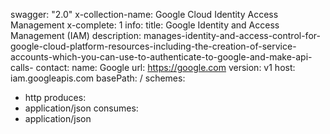swagger: "2.0"
x-collection-name: Google Cloud Identity Access Management
x-complete: 1
info:
  title: Google Identity and Access Management (IAM)
  description: manages-identity-and-access-control-for-google-cloud-platform-resources-including-the-creation-of-service-accounts-which-you-can-use-to-authenticate-to-google-and-make-api-calls-
  contact:
    name: Google
    url: https://google.com
  version: v1
host: iam.googleapis.com
basePath: /
schemes:
- http
produces:
- application/json
consumes:
- application/json